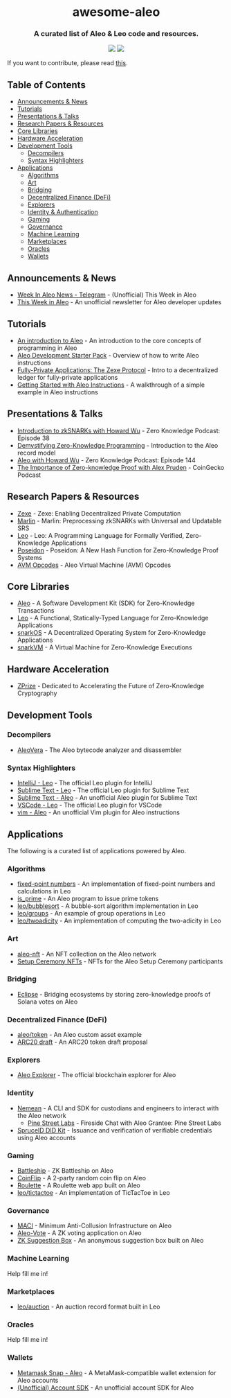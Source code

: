 <h1 align="center">awesome-aleo</h1>
<h3 align="center">A curated list of Aleo & Leo code and resources.</h3>

<p align="center">
    <a href="https://twitter.com/AleoHQ"><img src="https://img.shields.io/twitter/url/https/twitter.com/AleoHQ.svg?style=social&label=Follow%20%40AleoHQ"></a>
    <a href="https://discord.gg/5v2ynrw2ds"><img src="https://img.shields.io/discord/700454073459015690?logo=discord"/></a>
</p>

If you want to contribute, please read [this](./CONTRIBUTING.md).

## Table of Contents

- [Announcements & News](#announcements--news)
- [Tutorials](#tutorials)
- [Presentations & Talks](#presentations--talks)
- [Research Papers & Resources](#research-papers--resources)
- [Core Libraries](#core-libraries)
- [Hardware Acceleration](#hardware-acceleration)
- [Development Tools](#development-tools)
    - [Decompilers](#decompilers)
    - [Syntax Highlighters](#syntax-highlighters)
- [Applications](#applications)
    - [Algorithms](#algorithms)
    - [Art](#art)
    - [Bridging](#bridging)
    - [Decentralized Finance (DeFi)](#decentralized-finance-defi)
    - [Explorers](#explorers)
    - [Identity & Authentication](#identity--authentication)
    - [Gaming](#gaming)
    - [Governance](#governance)
    - [Machine Learning](#machine-learning)
    - [Marketplaces](#marketplaces)
    - [Oracles](#oracles)
    - [Wallets](#wallets)

## Announcements & News

- [Week In Aleo News - Telegram](https://t.me/aleoweeklynews) - (Unofficial) This Week in Aleo
- [This Week in Aleo](https://www.weekinaleonews.com/) - An unofficial newsletter for Aleo developer updates

## Tutorials

- [An introduction to Aleo](https://www.entropy1729.com/aleo-introduction/) - An introduction to the core concepts of programming in Aleo
- [Aleo Development Starter Pack](https://www.entropy1729.com/aleo-development-starter-pack/) - Overview of how to write Aleo instructions
- [Fully-Private Applications: The Zexe Protocol](https://www.entropy1729.com/zexe/) - Intro to a decentralized ledger for fully-private applications
- [Getting Started with Aleo Instructions](https://www.entropy1729.com/getting-started-aleo-instructions/) - A walkthrough of a simple example in Aleo instructions

## Presentations & Talks

- [Introduction to zkSNARKs with Howard Wu](https://zeroknowledge.fm/38-2/) - Zero Knowledge Podcast: Episode 38
- [Demystifying Zero-Knowledge Programming](https://youtu.be/5hO9NbtFc0g?t=2069) - Introduction to the Aleo record model
- [Aleo with Howard Wu](https://zeroknowledge.fm/144-2/) - Zero Knowledge Podcast: Episode 144
- [The Importance of Zero-knowledge Proof with Alex Pruden](https://player.fm/series/coingecko-podcast-bitcoin-cryptocurrency-insights/the-importance-of-zero-knowledge-proof-with-alex-pruden-coo-of-aleo-ep64) - CoinGecko Podcast

## Research Papers & Resources

- [Zexe](https://eprint.iacr.org/2018/962.pdf) - Zexe: Enabling Decentralized Private Computation
- [Marlin](https://eprint.iacr.org/2019/1047.pdf) - Marlin: Preprocessing zkSNARKs with Universal and Updatable SRS
- [Leo](https://eprint.iacr.org/2021/651.pdf) - Leo: A Programming Language for Formally Verified,
  Zero-Knowledge Applications
- [Poseidon](https://eprint.iacr.org/2019/458.pdf) - Poseidon: A New Hash Function for Zero-Knowledge Proof Systems
- [AVM Opcodes](https://github.com/AleoHQ/ARCs/tree/master/arc-0002) - Aleo Virtual Machine (AVM) Opcodes

## Core Libraries

- [Aleo](https://github.com/AleoHQ/aleo) - A Software Development Kit (SDK) for Zero-Knowledge Transactions
- [Leo](https://github.com/AleoHQ/leo) - A Functional, Statically-Typed Language for Zero-Knowledge Applications
- [snarkOS](https://github.com/AleoHQ/snarkOS) - A Decentralized Operating System for Zero-Knowledge Applications
- [snarkVM](https://github.com/AleoHQ/snarkVM) - A Virtual Machine for Zero-Knowledge Executions

## Hardware Acceleration

- [ZPrize](https://zprize.io/) - Dedicated to Accelerating the Future of Zero-Knowledge Cryptography

## Development Tools

### Decompilers

- [AleoVera](https://github.com/FuzzingLabs/aleovera) - The Aleo bytecode analyzer and disassembler

### Syntax Highlighters

- [IntelliJ - Leo](https://plugins.jetbrains.com/plugin/19890-aleo-developer) - The official Leo plugin for IntelliJ
- [Sublime Text - Leo](https://packagecontrol.io/packages/LSP-leo) - The official Leo plugin for Sublime Text
- [Sublime Text - Aleo](https://github.com/AleoHQ/aleo/tree/testnet3/sublime) - An unofficial Aleo plugin for Sublime Text
- [VSCode - Leo](https://marketplace.visualstudio.com/items?itemName=aleohq.leo-extension) - The official Leo plugin for VSCode
- [vim - Aleo](https://github.com/julesdesmit/aleo.vim) - An unofficial Vim plugin for Aleo instructions

## Applications

The following is a curated list of applications powered by Aleo.

### Algorithms

- [fixed-point numbers](https://github.com/zeroknowledgetutorials/leo-fixed-point-numbers) - An implementation of fixed-point numbers and calculations in Leo
- [is_prime](https://github.com/arosboro/is_prime) - An Aleo program to issue prime tokens 
- [leo/bubblesort](https://github.com/AleoHQ/leo/tree/testnet3/examples/bubblesort) - A bubble-sort algorithm implementation in Leo
- [leo/groups](https://github.com/AleoHQ/leo/tree/testnet3/examples/groups) - An example of group operations in Leo
- [leo/twoadicity](https://github.com/AleoHQ/leo/tree/testnet3/examples/twoadicity) - An implementation of computing the two-adicity in Leo

### Art

- [aleo-nft](https://github.com/demox-labs/aleo-nft) - An NFT collection on the Aleo network
- [Setup Ceremony NFTs](https://opensea.io/collection/fluctuations-by-aleo) - NFTs for the Aleo Setup Ceremony participants

### Bridging

- [Eclipse](https://github.com/eqlabs/eclipse) - Bridging ecosystems by storing zero-knowledge proofs of Solana votes on Aleo

### Decentralized Finance (DeFi)

- [aleo/token](https://github.com/AleoHQ/aleo/tree/testnet3/examples/token) - An Aleo custom asset example
- [ARC20 draft](https://github.com/Entropy1729/ARC20_leo) - An ARC20 token draft proposal

### Explorers

- [Aleo Explorer](https://www.aleo.network/) - The official blockchain explorer for Aleo

### Identity

- [Nemean](https://github.com/AleoHQ/nemean) - A CLI and SDK for custodians and engineers to interact with the Aleo network
    - [Pine Street Labs](https://www.aleo.org/post/aleo-grants-pine-street-labs) - Fireside Chat with Aleo Grantee: Pine Street Labs
- [SpruceID DID Kit](https://www.spruceid.dev/didkit/didkit-examples/core-functions-with-aleo) - Issuance and verification of verifiable credentials using Aleo accounts

### Gaming

- [Battleship](https://github.com/demox-labs/zk-battleship) - ZK Battleship on Aleo
- [CoinFlip](https://github.com/demox-labs/zk-coinflip) - A 2-party random coin flip on Aleo
- [Roulette](https://github.com/Entropy1729/aleo_roulette) - A Roulette web app built on Aleo
- [leo/tictactoe](https://github.com/AleoHQ/leo/tree/testnet3/examples/tictactoe) - An implementation of TicTacToe in Leo

### Governance

- [MACI](https://github.com/Entropy1729/aleo_minimum_anti_collusion_infrastructure) - Minimum Anti-Collusion Infrastructure on Aleo
- [Aleo-Vote](https://github.com/zkprivacy/aleo-vote) - A ZK voting application on Aleo
- [ZK Suggestion Box](https://github.com/demox-labs/zk-suggestion-box) - An anonymous suggestion box built on Aleo

### Machine Learning

Help fill me in!

### Marketplaces

- [leo/auction](https://github.com/AleoHQ/leo/tree/testnet3/examples/auction) - An auction record format built in Leo

### Oracles

Help fill me in!

### Wallets

- [Metamask Snap - Aleo](https://piotr-roslaniec.github.io/aleo-snap/) - A MetaMask-compatible wallet extension for Aleo accounts
- [(Unofficial) Account SDK](https://github.com/qqmee/aleo-sdk) - An unofficial account SDK for Aleo
